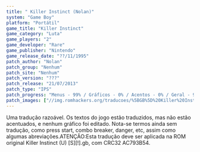```yaml
---
title: " Killer Instinct (Nolan)"
system: "Game Boy"
platform: "Portátil"
game_title: "Killer Instinct"
game_category: "Luta"
game_players: "2"
game_developer: "Rare"
game_publisher: "Nintendo"
game_release_date: "??/11/1995"
patch_author: "Nolan"
patch_group: "Nenhum"
patch_site: "Nenhum"
patch_version: "???"
patch_release: "21/07/2013"
patch_type: "IPS"
patch_progress: "Menus - 99% / Gráficos - 0% / Acentos - 0% / Geral - 99%"
patch_images: ["//img.romhackers.org/traducoes/%5BGB%5D%20Killer%20Instinct%20-%20Nolan%20-%201.png","//img.romhackers.org/traducoes/%5BGB%5D%20Killer%20Instinct%20-%20Nolan%20-%202.png","//img.romhackers.org/traducoes/%5BGB%5D%20Killer%20Instinct%20-%20Nolan%20-%203.png"]
---
```

Uma tradução razoável. Os textos do jogo estão traduzidos, mas não estão acentuados, e nenhum gráfico foi editado. Nota-se termos ainda sem tradução, como press start, combo breaker, danger, etc, assim como algumas abreviações.ATENÇÃO:Esta tradução deve ser aplicada na ROM original Killer Instinct (U) [S][!].gb, com CRC32 AC793B54.